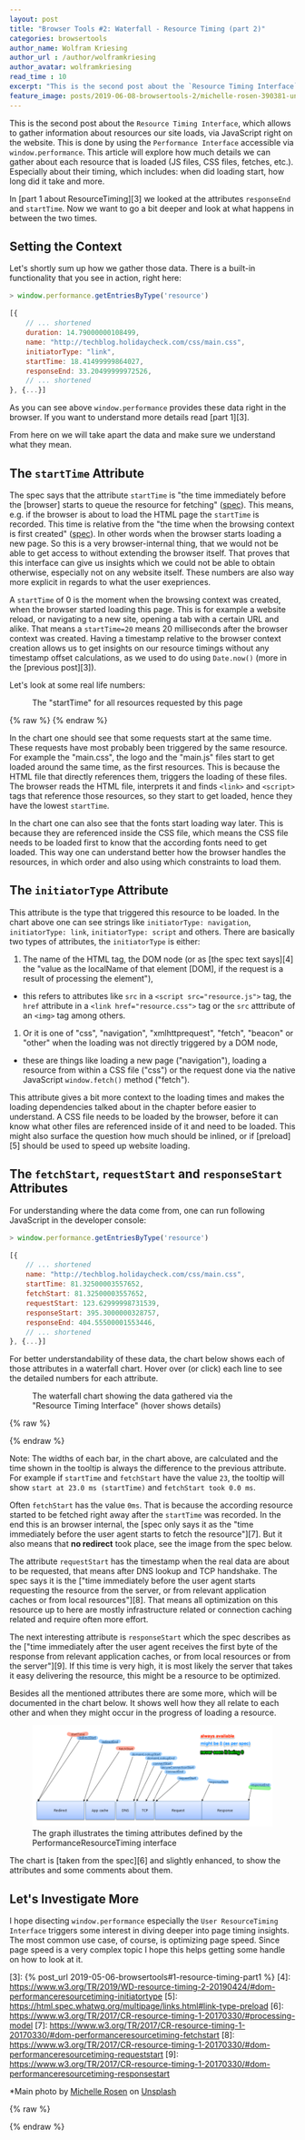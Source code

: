 ```yaml
---
layout: post
title: "Browser Tools #2: Waterfall - Resource Timing (part 2)"
categories: browsertools
author_name: Wolfram Kriesing
author_url : /author/wolframkriesing
author_avatar: wolframkriesing
read_time : 10
excerpt: "This is the second post about the `Resource Timing Interface`, which allows to gather information about resources a site loads. Now we want to go a bit deeper and look at what happens in between the two times."
feature_image: posts/2019-06-08-browsertools-2/michelle-rosen-390381-unsplash.jpg
---
```


This is the second post about the `Resource Timing Interface`, which allows to gather information about resources our site loads, via JavaScript right on the website. This is done by using the `Performance Interface` accessible via `window.performance`. This article will explore how much details we can gather about each resource that is loaded (JS files, CSS files, fetches, etc.). Especially about their timing, which includes: when did loading start, how long did it take and more.

In [part 1 about ResourceTiming][3] we looked at the attributes `responseEnd` and `startTime`. Now we want to go a bit deeper and look at what happens in between the two times. 

## Setting the Context

Let's shortly sum up how we gather those data. There is a built-in functionality that you see in action, right here:

```js
> window.performance.getEntriesByType('resource')
```

```js
[{
    // ... shortened
    duration: 14.79000000108499,
    name: "http://techblog.holidaycheck.com/css/main.css",
    initiatorType: "link",
    startTime: 18.41499999864027,
    responseEnd: 33.20499999972526,
    // ... shortened
}, {...}]
```

As you can see above `window.performance` provides these data right in the browser. If you want to understand more details read [part 1][3].

From here on we will take apart the data and make sure we understand what they mean.

## The `startTime` Attribute

The spec says that the attribute `startTime` is "the time immediately before the [browser] starts to queue the resource for fetching" ([spec][2]). This means, e.g. if the browser is about to load the HTML page the `startTime` is recorded. This time is relative from the "the time when the browsing context is first created" ([spec][1]). In other words when the browser starts loading a new page. So this is a very browser-internal thing, that we would not be able to get access to without extending the browser itself. That proves that this interface can give us insights which we could not be able to obtain otherwise, especially not on any website itself. These numbers are also way more explicit in regards to what the user exepriences.

A `startTime` of 0 is the moment when the browsing context was created, when the browser started loading this page. This is for example a website reload, or navigating to a new site, opening a tab with a certain URL and alike. That means a `startTime=20` means 20 milliseconds after the browser context was created. Having a timestamp relative to the browser context creation allows us to get insights on our resource timings without any timestamp offset calculations, as we used to do using `Date.now()` (more in the [previous post][3]).

Let's look at some real life numbers:

<figure>
    <hc-chart id="waterfall-chart-1" style="height: 350px;"></hc-chart>
    <figcaption>The "startTime" for all resources requested by this page</figcaption>
</figure>
{% raw %}
<script type="text/javascript">
  window.__loadChartFunctions__ = [];
  window.__loadChartFunctions__.push(() => {
    const chart = document.querySelector('#waterfall-chart-1');
    const resources = [
      ...window.performance.getEntriesByType('navigation'),
      ...window.performance.getEntriesByType('resource'),
    ];
    const startTimes = resources.map(
      resource => ({label: `${resource.name} - (initiatorType: ${resource.initiatorType})`, value: resource.startTime}));
    chart.updateChartData(startTimes);
  });
</script>
{% endraw %}

In the chart one should see that some requests start at the same time. These requests have most probably been triggered by the same resource. For example the "main.css", the logo and the "main.js" files start to get loaded around the same time, as the first resources. This is because the HTML file that directly references them, triggers the loading of these files. The browser reads the HTML file, interprets it and finds `<link>` and `<script>` tags that reference those resources, so they start to get loaded, hence they have the lowest `startTime`. 

In the chart one can also see that the fonts start loading way later. This is because they are referenced inside the CSS file, which means the CSS file needs to be loaded first to know that the according fonts need to get loaded. This way one can understand better how the browser handles the resources, in which order and also using which constraints to load them.

## The `initiatorType` Attribute

This attribute is the type that triggered this resource to be loaded. In the chart above one can see strings like `initiatorType: navigation`, `initiatorType: link`, `initiatorType: script` and others. There are basically two types of attributes, the `initiatorType` is either: 
1. The name of the HTML tag, the DOM node (or as [the spec text says][4] the "value as the localName of that element [DOM], if the request is a result of processing the element"),
  * this refers to attributes like `src` in a `<script src="resource.js">` tag, the `href` attribute in a `<link href="resource.css">` tag or the `src` atttribute of an `<img>` tag among others.
1. Or it is one of "css", "navigation", "xmlhttprequest", "fetch", "beacon" or "other" when the loading was not directly triggered by a DOM node,
  * these are things like loading a new page ("navigation"), loading a resource from within a CSS file ("css") or the request done via the native JavaScript `window.fetch()` method ("fetch").

This attribute gives a bit more context to the loading times and makes the loading dependencies talked about in the chapter before easier to understand. A CSS file needs to be loaded by the browser, before it can know what other files are referenced inside of it and need to be loaded. This might also surface the question how much should be inlined, or if [preload][5] should be used to speed up website loading.

## The `fetchStart`, `requestStart` and `responseStart` Attributes

For understanding where the data come from, one can run following JavaScript in the developer console:

```js
> window.performance.getEntriesByType('resource')
```

```js
[{
    // ... shortened
    name: "http://techblog.holidaycheck.com/css/main.css",
    startTime: 81.32500003557652,
    fetchStart: 81.32500003557652,
    requestStart: 123.62999998731539,
    responseStart: 395.3000000328757,
    responseEnd: 404.55500001553446,
    // ... shortened
}, {...}]
```

For better understandability of these data, the chart below shows each of those attributes in a waterfall chart. Hover over (or click) each line to see the detailed numbers for each attribute.

<figure>
    <hc-chart id="waterfall-chart-2" style="height: 350px;"></hc-chart>
    <figcaption>The waterfall chart showing the data gathered via the "Resource Timing Interface" (hover shows details)</figcaption>
</figure>

{% raw %}
<script type="text/javascript">
  window.__loadChartFunctions__.push(() => {
    const chart = document.querySelector('#waterfall-chart-2');
    const resources = [
      ...window.performance.getEntriesByType('navigation'),
      ...window.performance.getEntriesByType('resource'),
    ];
    const times = resources.map(
      resource => ({label: resource.name, values: [
        resource.startTime,
        resource.fetchStart,
        resource.requestStart || resource.fetchStart,
        resource.responseStart || resource.fetchStart,
        resource.responseEnd,
      ]}));
    const valueLabels = [
      'start at ${value} ms (startTime)', 
      'fetchStart took ${value} ms', 
      'requestStart took ${value} ms',
      'responseStart took ${value} ms',
      'responseEnd took ${value} ms',
    ];
    chart.updateStackedWaterfallData(times, {valueLabels, precision: 1});
  });
</script>
{% endraw %}

Note: The widths of each bar, in the chart above, are calculated and the time shown in the tooltip is always the difference to the previous attribute. For example if `startTime` and `fetchStart` have the value `23`, the tooltip will show `start at 23.0 ms (startTime)` and `fetchStart took 0.0 ms`.

Often `fetchStart` has the value `0ms`. That is because the according resource started to be fetched right away after the `startTime` was recorded. In the end this is an browser internal, the [spec only says it as the "time immediately before the user agent starts to fetch the resource"][7]. But it also means that **no redirect** took place, see the image from the spec below.

The attribute `requestStart` has the timestamp when the real data are about to be requested, that means after DNS lookup and TCP handshake. The spec says it is the ["time immediately before the user agent starts requesting the resource from the server, or from relevant application caches or from local resources"][8]. That means all optimization on this resource up to here are mostly infrastructure related or connection caching related and require often more effort.

The next interesting attribute is `responseStart` which the spec describes as the ["time immediately after the user agent receives the first byte of the response from relevant application caches, or from local resources or from the server"][9]. If this time is very high, it is most likely the server that takes it easy delivering the resource, this might be a resource to be optimized.

Besides all the mentioned attributes there are some more, which will be documented in the chart below. It shows well how they all relate to each other and when they might occur in the progress of loading a resource.

<figure>
    <img src="/img/posts/2019-06-08-browsertools-2/resource-timing-overview-modified.png" alt="resource-timing-overview" class="centered" />
    <figcaption>The graph illustrates the timing attributes defined by the PerformanceResourceTiming interface</figcaption>
</figure>

The chart is [taken from the spec][6] and slightly enhanced, to show the attributes and some comments about them.

## Let's Investigate More

I hope disecting `window.performance` especially the `User ResourceTiming Interface` triggers some interest in diving deeper into page timing insights. The most common use case, of course, is optimizing page speed. Since page speed is a very complex topic I hope this helps getting some handle on how to look at it.


[1]: https://www.w3.org/TR/hr-time-2/#dfn-time-origin
[2]: https://www.w3.org/TR/2019/WD-resource-timing-2-20190424/#sec-performanceresourcetiming
[3]: {% post_url 2019-05-06-browsertools#1-resource-timing-part1 %}
[4]: https://www.w3.org/TR/2019/WD-resource-timing-2-20190424/#dom-performanceresourcetiming-initiatortype
[5]: https://html.spec.whatwg.org/multipage/links.html#link-type-preload
[6]: https://www.w3.org/TR/2017/CR-resource-timing-1-20170330/#processing-model
[7]: https://www.w3.org/TR/2017/CR-resource-timing-1-20170330/#dom-performanceresourcetiming-fetchstart
[8]: https://www.w3.org/TR/2017/CR-resource-timing-1-20170330/#dom-performanceresourcetiming-requeststart
[9]: https://www.w3.org/TR/2017/CR-resource-timing-1-20170330/#dom-performanceresourcetiming-responsestart

*Main photo by <a href="https://unsplash.com/photos/MmPamQEr-ec?utm_source=unsplash&utm_medium=referral&utm_content=creditCopyText">Michelle Rosen</a> on <a href="https://unsplash.com/?utm_source=unsplash&utm_medium=referral&utm_content=creditCopyText">Unsplash</a><br />


{% raw %}
<script type="text/javascript">
  (() => {
    const onLoaded = () => {
      window.customElements.whenDefined('hc-chart').then(() => {
        window.addEventListener('load', () => {
          window.__loadChartFunctions__.forEach(fn => fn());
        });
      });
    };
    const scriptTag = document.createElement('script');
    scriptTag.onload = onLoaded;
    scriptTag.setAttribute('type', 'module');
    scriptTag.setAttribute('src', 'https://holidaycheck.github.io/hc-live-chart-component/HcChart.js');
    document.head.insertBefore(scriptTag, document.head.childNodes[0]);
  })();
</script>
{% endraw %}

